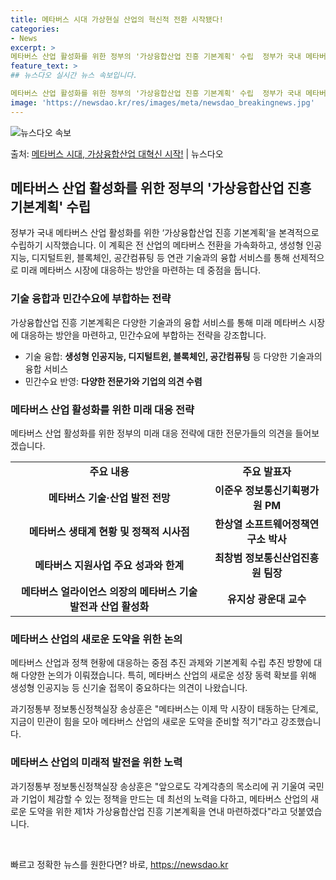 ```yaml
---
title: 메타버스 시대 가상현실 산업의 혁신적 전환 시작됐다!
categories:
- News
excerpt: >
메타버스 산업 활성화를 위한 정부의 '가상융합산업 진흥 기본계획' 수립  정부가 국내 메타버스 산업 활성화를…
feature_text: >
## 뉴스다오 실시간 뉴스 속보입니다.

메타버스 산업 활성화를 위한 정부의 '가상융합산업 진흥 기본계획' 수립  정부가 국내 메타버스 산업 활성화를…
image: 'https://newsdao.kr/res/images/meta/newsdao_breakingnews.jpg'
---
```


![뉴스다오 속보](https://newsdao.kr/res/images/meta/newsdao_breakingnews.jpg)

<p>출처: <a href="https://newsdao.kr/4636" rel="dofollow">메타버스 시대, 가상융합산업 대혁신 시작!</a> | 뉴스다오</p>

<h2 data-ke-size="size26">메타버스 산업 활성화를 위한 정부의 '가상융합산업 진흥 기본계획' 수립</h2>
<p data-ke-size="size16">정부가 국내 메타버스 산업 활성화를 위한 ‘가상융합산업 진흥 기본계획’을 본격적으로 수립하기 시작했습니다. 이 계획은 전 산업의 메타버스 전환을 가속화하고, 생성형 인공지능, 디지털트윈, 블록체인, 공간컴퓨팅 등 연관 기술과의 융합 서비스를 통해 선제적으로 미래 메타버스 시장에 대응하는 방안을 마련하는 데 중점을 둡니다.</p>

<h3>기술 융합과 민간수요에 부합하는 전략</h3>
<p data-ke-size="size16">가상융합산업 진흥 기본계획은 다양한 기술과의 융합 서비스를 통해 미래 메타버스 시장에 대응하는 방안을 마련하고, 민간수요에 부합하는 전략을 강조합니다.</p>
<ul>
  <li>기술 융합: <b>생성형 인공지능, 디지털트윈, 블록체인, 공간컴퓨팅</b> 등 다양한 기술과의 융합 서비스</li>
  <li>민간수요 반영: <b>다양한 전문가와 기업의 의견 수렴</b></li>
</ul>

<h3>메타버스 산업 활성화를 위한 미래 대응 전략</h3>
<p data-ke-size="size16">메타버스 산업 활성화를 위한 정부의 미래 대응 전략에 대한 전문가들의 의견을 들어보겠습니다.</p>

<table>
  <tr>
    <td style="text-align: center; height: 17px;"><b>주요 내용</b></td>
    <td style="text-align: center; height: 17px;"><b>주요 발표자</b></td>
  </tr>
  <tr>
    <td style="text-align: center; height: 17px;"><b>메타버스 기술·산업 발전 전망</b></td>
    <td style="text-align: center; height: 17px;"><b>이준우 정보통신기획평가원 PM</b></td>
  </tr>
  <tr>
    <td style="text-align: center; height: 17px;"><b>메타버스 생태계 현황 및 정책적 시사점</b></td>
    <td style="text-align: center; height: 17px;"><b>한상열 소프트웨어정책연구소 박사</b></td>
  </tr>
  <tr>
    <td style="text-align: center; height: 17px;"><b>메타버스 지원사업 주요 성과와 한계</b></td>
    <td style="text-align: center; height: 17px;"><b>최창범 정보통신산업진흥원 팀장</b></td>
  </tr>
  <tr>
    <td style="text-align: center; height: 17px;"><b>메타버스 얼라이언스 의장의 메타버스 기술 발전과 산업 활성화</b></td>
    <td style="text-align: center; height: 17px;"><b>유지상 광운대 교수</b></td>
  </tr>
</table>

<h3>메타버스 산업의 새로운 도약을 위한 논의</h3>
<p data-ke-size="size16">메타버스 산업과 정책 현황에 대응하는 중점 추진 과제와 기본계획 수립 추진 방향에 대해 다양한 논의가 이뤄졌습니다. 특히, 메타버스 산업의 새로운 성장 동력 확보를 위해 생성형 인공지능 등 신기술 접목이 중요하다는 의견이 나왔습니다.</p>

<p data-ke-size="size16">과기정통부 정보통신정책실장 송상훈은 "메타버스는 이제 막 시장이 태동하는 단계로, 지금이 민관이 힘을 모아 메타버스 산업의 새로운 도약을 준비할 적기"라고 강조했습니다.</p>
<h3>메타버스 산업의 미래적 발전을 위한 노력</h3>
<p data-ke-size="size16">과기정통부 정보통신정책실장 송상훈은 "앞으로도 각계각층의 목소리에 귀 기울여 국민과 기업이 체감할 수 있는 정책을 만드는 데 최선의 노력을 다하고, 메타버스 산업의 새로운 도약을 위한 제1차 가상융합산업 진흥 기본계획을 연내 마련하겠다"라고 덧붙였습니다.</p>
<p data-ke-size="size16">&nbsp;</p> 

빠르고 정확한 뉴스를 원한다면? 바로, <a href="https://newsdao.kr" rel="dofollow">https://newsdao.kr</a>


    
